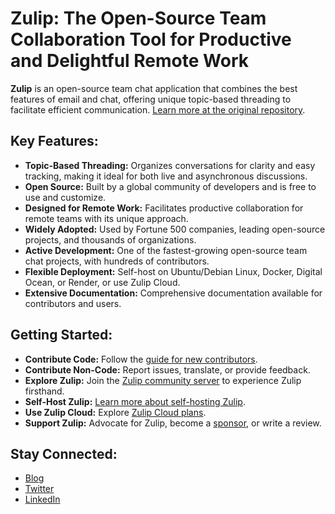 # Zulip: The Open-Source Team Collaboration Tool for Productive and Delightful Remote Work

**Zulip** is an open-source team chat application that combines the best features of email and chat, offering unique topic-based threading to facilitate efficient communication. [Learn more at the original repository](https://github.com/zulip/zulip).

## Key Features:

*   **Topic-Based Threading:** Organizes conversations for clarity and easy tracking, making it ideal for both live and asynchronous discussions.
*   **Open Source:** Built by a global community of developers and is free to use and customize.
*   **Designed for Remote Work:** Facilitates productive collaboration for remote teams with its unique approach.
*   **Widely Adopted:** Used by Fortune 500 companies, leading open-source projects, and thousands of organizations.
*   **Active Development:** One of the fastest-growing open-source team chat projects, with hundreds of contributors.
*   **Flexible Deployment:**  Self-host on Ubuntu/Debian Linux, Docker, Digital Ocean, or Render, or use Zulip Cloud.
*   **Extensive Documentation:** Comprehensive documentation available for contributors and users.

## Getting Started:

*   **Contribute Code:** Follow the [guide for new contributors](https://zulip.readthedocs.io/en/latest/contributing/contributing.html).
*   **Contribute Non-Code:** Report issues, translate, or provide feedback.
*   **Explore Zulip:**  Join the [Zulip community server](https://zulip.com/development-community/) to experience Zulip firsthand.
*   **Self-Host Zulip:** [Learn more about self-hosting Zulip](https://zulip.com/self-hosting/).
*   **Use Zulip Cloud:** Explore [Zulip Cloud plans](https://zulip.com/plans/).
*   **Support Zulip:** Advocate for Zulip, become a [sponsor](https://github.com/sponsors/zulip), or write a review.

## Stay Connected:

*   [Blog](https://blog.zulip.org/)
*   [Twitter](https://twitter.com/zulip)
*   [LinkedIn](https://www.linkedin.com/company/zulip-project/)